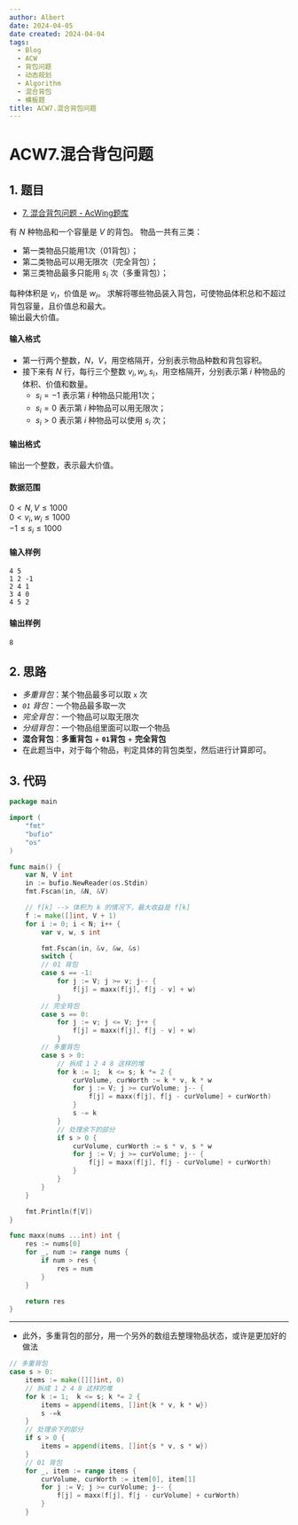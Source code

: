 ```yaml
---
author: Albert
date: 2024-04-05
date created: 2024-04-04
tags:
  - Blog
  - ACW
  - 背包问题
  - 动态规划
  - Algorithm
  - 混合背包
  - 模板题
title: ACW7.混合背包问题
---
```


# ACW7.混合背包问题

## 1. 题目

- [7. 混合背包问题 - AcWing题库](https://www.acwing.com/problem/content/7/)

有 $N$ 种物品和一个容量是 $V$ 的背包。
物品一共有三类：

- 第一类物品只能用1次（01背包）；
- 第二类物品可以用无限次（完全背包）；
- 第三类物品最多只能用 $s_i$ 次（多重背包）；

每种体积是 $v_i$，价值是 $w_i$。
求解将哪些物品装入背包，可使物品体积总和不超过背包容量，且价值总和最大。  
输出最大价值。

#### 输入格式

- 第一行两个整数，$N，V$，用空格隔开，分别表示物品种数和背包容积。
- 接下来有 $N$ 行，每行三个整数 $v_i, w_i, s_i$，用空格隔开，分别表示第 $i$ 种物品的体积、价值和数量。
  - $s_i = -1$ 表示第 $i$ 种物品只能用1次；
  - $s_i = 0$ 表示第 $i$ 种物品可以用无限次；
  - $s_i >0$ 表示第 $i$ 种物品可以使用 $s_i$ 次；

#### 输出格式

输出一个整数，表示最大价值。

#### 数据范围

$0 \lt N, V \le 1000$  
$0 \lt v_i, w_i \le 1000$  
$-1 \le s_i \le 1000$

#### 输入样例

```
4 5
1 2 -1
2 4 1
3 4 0
4 5 2
```

#### 输出样例

```
8
```

## 2. 思路

- _多重背包_：某个物品最多可以取 `x` 次
- _`01` 背包_：一个物品最多取一次
- _完全背包_：一个物品可以取无限次
- _分组背包_：一个物品组里面可以取一个物品
- **混合背包**：**多重背包** + **`01`背包** + **完全背包**
- 在此题当中，对于每个物品，判定具体的背包类型，然后进行计算即可。

## 3. 代码

```go
package main

import (
    "fmt"
    "bufio"
    "os"
)

func main() {
    var N, V int
    in := bufio.NewReader(os.Stdin)
    fmt.Fscan(in, &N, &V)

    // f[k] --> 体积为 k 的情况下，最大收益是 f[k]
    f := make([]int, V + 1)
    for i := 0; i < N; i++ {
        var v, w, s int

        fmt.Fscan(in, &v, &w, &s)
        switch {
        // 01 背包
        case s == -1:
            for j := V; j >= v; j-- {
                f[j] = maxx(f[j], f[j - v] + w)
            }
        // 完全背包
        case s == 0:
            for j := v; j <= V; j++ {
                f[j] = maxx(f[j], f[j - v] + w)
            }
        // 多重背包
        case s > 0:
            // 拆成 1 2 4 8 这样的堆
            for k := 1;  k <= s; k *= 2 {
                curVolume, curWorth := k * v, k * w
                for j := V; j >= curVolume; j-- {
                    f[j] = maxx(f[j], f[j - curVolume] + curWorth)
                }
                s -= k
            }
            // 处理余下的部分
            if s > 0 {
                curVolume, curWorth := s * v, s * w
                for j := V; j >= curVolume; j-- {
                    f[j] = maxx(f[j], f[j - curVolume] + curWorth)
                }
            }
        }
    }

    fmt.Println(f[V])
}

func maxx(nums ...int) int {
    res := nums[0]
    for _, num := range nums {
        if num > res {
            res = num
        }
    }

    return res
}
```

---

- 此外，多重背包的部分，用一个另外的数组去整理物品状态，或许是更加好的做法

```go
// 多重背包
case s > 0:
    items := make([][]int, 0)
    // 拆成 1 2 4 8 这样的堆
    for k := 1;  k <= s; k *= 2 {
        items = append(items, []int{k * v, k * w})
        s -=k
    }
    // 处理余下的部分
    if s > 0 {
        items = append(items, []int{s * v, s * w})
    }
    // 01 背包
    for _, item := range items {
        curVolume, curWorth := item[0], item[1]
        for j := V; j >= curVolume; j-- {
            f[j] = maxx(f[j], f[j - curVolume] + curWorth)
        }
    }
```
